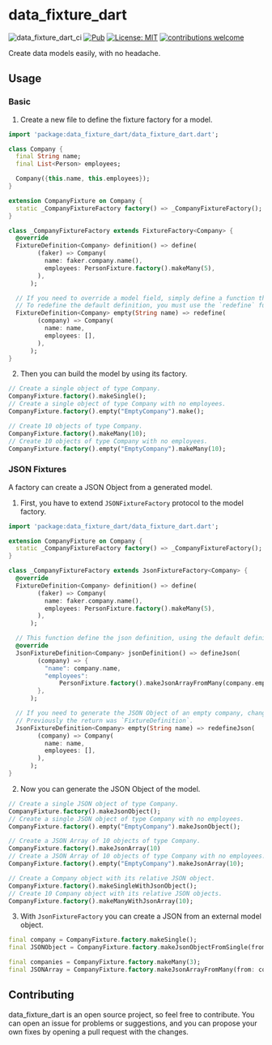 # data_fixture_dart

![data_fixture_dart_ci](https://github.com/MyLittleSuite/data_fixture_dart/workflows/Dart/badge.svg)
[![Pub](https://img.shields.io/pub/v/data_fixture_dart.svg)](https://pub.dev/packages/data_fixture_dart)
[![License: MIT](https://img.shields.io/badge/license-MIT-purple.svg)](https://opensource.org/licenses/MIT)
[![contributions welcome](https://img.shields.io/badge/contributions-welcome-brightgreen.svg?style=flat)](https://github.com/dwyl/esta/issues)

Create data models easily, with no headache.

## Usage

### Basic
1. Create a new file to define the fixture factory for a model.
```dart
import 'package:data_fixture_dart/data_fixture_dart.dart';

class Company {
  final String name;
  final List<Person> employees;

  Company({this.name, this.employees});
}

extension CompanyFixture on Company {
  static _CompanyFixtureFactory factory() => _CompanyFixtureFactory();
}

class _CompanyFixtureFactory extends FixtureFactory<Company> {
  @override
  FixtureDefinition<Company> definition() => define(
        (faker) => Company(
          name: faker.company.name(),
          employees: PersonFixture.factory().makeMany(5),
        ),
      );

  // If you need to override a model field, simply define a function that returns a `FixtureDefinition`.
  // To redefine the default definition, you must use the `redefine` function.
  FixtureDefinition<Company> empty(String name) => redefine(
        (company) => Company(
          name: name,
          employees: [],
        ),
      );
}
```

2. Then you can build the model by using its factory.
```dart
// Create a single object of type Company.
CompanyFixture.factory().makeSingle();
// Create a single object of type Company with no employees.
CompanyFixture.factory().empty("EmptyCompany").make();

// Create 10 objects of type Company.
CompanyFixture.factory().makeMany(10);
// Create 10 objects of type Company with no employees.
CompanyFixture.factory().empty("EmptyCompany").makeMany(10);
```

### JSON Fixtures
A factory can create a JSON Object from a generated model.
1. First, you have to extend `JSONFixtureFactory` protocol to the model factory.
```dart
import 'package:data_fixture_dart/data_fixture_dart.dart';

extension CompanyFixture on Company {
  static _CompanyFixtureFactory factory() => _CompanyFixtureFactory();
}

class _CompanyFixtureFactory extends JsonFixtureFactory<Company> {
  @override
  FixtureDefinition<Company> definition() => define(
        (faker) => Company(
          name: faker.company.name(),
          employees: PersonFixture.factory().makeMany(5),
        ),
      );

  // This function define the json definition, using the default definition (function `definition()`).
  @override
  JsonFixtureDefinition<Company> jsonDefinition() => defineJson(
        (company) => {
          "name": company.name,
          "employees":
              PersonFixture.factory().makeJsonArrayFromMany(company.employees),
        },
      );

  // If you need to generate the JSON Object of an empty company, change the return type to `JSONFixtureDefinition`
  // Previously the return was `FixtureDefinition`.
  JsonFixtureDefinition<Company> empty(String name) => redefineJson(
        (company) => Company(
          name: name,
          employees: [],
        ),
      );
}
```

2. Now you can generate the JSON Object of the model.
```dart
// Create a single JSON object of type Company.
CompanyFixture.factory().makeJsonObject();
// Create a single JSON object of type Company with no employees.
CompanyFixture.factory().empty("EmptyCompany").makeJsonObject();

// Create a JSON Array of 10 objects of type Company.
CompanyFixture.factory().makeJsonArray(10)
// Create a JSON Array of 10 objects of type Company with no employees.
CompanyFixture.factory().empty("EmptyCompany").makeJsonArray(10);

// Create a Company object with its relative JSON object.
CompanyFixture.factory().makeSingleWithJsonObject();
// Create 10 Company object with its relative JSON objects.
CompanyFixture.factory().makeManyWithJsonArray(10);
```

3. With `JsonFixtureFactory` you can create a JSON from an external model object.
```dart
final company = CompanyFixture.factory.makeSingle();
final JSONObject = CompanyFixture.factory.makeJsonObjectFromSingle(from: company);

final companies = CompanyFixture.factory.makeMany(3);
final JSONArray = CompanyFixture.factory.makeJsonArrayFromMany(from: companies);
```

## Contributing
data_fixture_dart is an open source project, so feel free to contribute.
You can open an issue for problems or suggestions, and you can propose your own fixes by opening a pull request with the changes.
